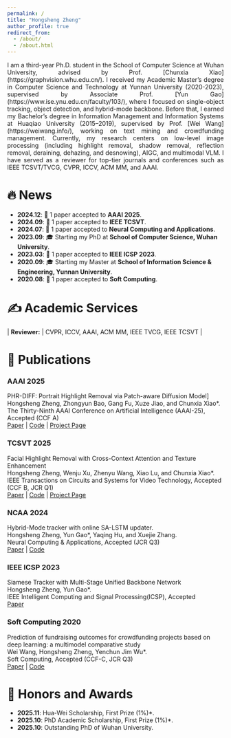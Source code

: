 ```yaml
---
permalink: /
title: "Hongsheng Zheng"
author_profile: true
redirect_from: 
  - /about/
  - /about.html
---
```

<div markdown="1" style="text-align:justify; text-justify:inter-word; hyphens:auto;">
I am a third-year Ph.D. student in the School of Computer Science at Wuhan University, advised by Prof. [Chunxia Xiao](https://graphvision.whu.edu.cn/). I received my Academic Master’s degree in Computer Science and Technology at Yunnan University (2020-2023), supervised by Associate Prof. [Yun Gao](https://www.ise.ynu.edu.cn/faculty/103/), where I focused on single-object tracking, object detection, and hybrid-mode backbone. Before that, I earned my Bachelor’s degree in Information Management and Information Systems at Huaqiao University (2015–2019), supervised by Prof. [Wei Wang](https://weiwang.info/), working on text mining and crowdfunding management. Currently, my research centers on low-level image processing (including highlight removal, shadow removal, reflection removal, deraining, dehazing, and desnowing), AIGC, and multimodal VLM. I have served as a reviewer for top-tier journals and conferences such as IEEE TCSVT/TVCG, CVPR, ICCV, ACM MM, and AAAI.
</div>

🔥 News  
======
- **2024.12**: 🎉 1 paper accepted to **AAAI 2025**.  
- **2024.09**: 🎉 1 paper accepted to **IEEE TCSVT**.  
- **2024.07**: 🎉 1 paper accepted to **Neural Computing and Applications**.
- **2023.09**: 🎓 Starting my PhD at **School of Computer Science, Wuhan University**.  
- **2023.03**: 🎉 1 paper accepted to **IEEE ICSP 2023**.
- **2020.09**: 🎓 Starting my Master at **School of Information Science & Engineering, Yunnan University**.
- **2020.08**: 🎉 1 paper accepted to **Soft Computing**.

✍ Academic Services  
======
| **Reviewer:** | CVPR, ICCV, AAAI, ACM MM, IEEE TVCG, IEEE TCSVT |

📝 Publications  
======
### AAAI 2025  
PHR-DIFF: Portrait Highlight Removal via Patch-aware Diffusion Model]  
Hongsheng Zheng, Zhongyun Bao, Gang Fu, Xuze Jiao, and Chunxia Xiao*.  
The Thirty-Ninth AAAI Conference on Artificial Intelligence (AAAI-25), Accepted (CCF A)  
[Paper](https://ojs.aaai.org/index.php/AAAI/article/view/33146) | [Code](https://example.com/) | [Project Page](https://example.com/) 

### TCSVT 2025  
Facial Highlight Removal with Cross-Context Attention and Texture Enhancement  
Hongsheng Zheng, Wenju Xu, Zhenyu Wang, Xiao Lu, and Chunxia Xiao*.  
IEEE Transactions on Circuits and Systems for Video Technology, Accepted (CCF B, JCR Q1)  
[Paper](https://ieeexplore.ieee.org/abstract/document/10701516) | [Code](https://example.com/) | [Project Page](https://example.com/) 

### NCAA 2024  
Hybrid-Mode tracker with online SA-LSTM updater.  
Hongsheng Zheng, Yun Gao*, Yaqing Hu, and Xuejie Zhang.  
Neural Computing & Applications, Accepted (JCR Q3)  
[Paper](https://link.springer.com/article/10.1007/s00521-024-10354-4) | [Code](https://example.com/)

### IEEE ICSP 2023  
Siamese Tracker with Multi-Stage Unified Backbone Network  
Hongsheng Zheng, Yun Gao*.  
IEEE Intelligent Computing and Signal Processing(ICSP), Accepted  
[Paper](https://ieeexplore.ieee.org/abstract/document/10248907)  

### Soft Computing 2020  
Prediction of fundraising outcomes for crowdfunding projects based on deep learning: a multimodel comparative study  
Wei Wang, Hongsheng Zheng, Yenchun Jim Wu*.  
Soft Computing, Accepted (CCF-C, JCR Q3)  
[Paper](https://link.springer.com/article/10.1007/s00500-020-04822-x) | [Code](https://github.com/hongsheng-Z/Pfoc)  

🥇 Honors and Awards  
======
- **2025.11**: Hua-Wei Scholarship, First Prize (1%)*.
- **2025.10**: PhD Academic Scholarship, First Prize (1%)*.
- **2025.10**: Outstanding PhD of Wuhan University.
